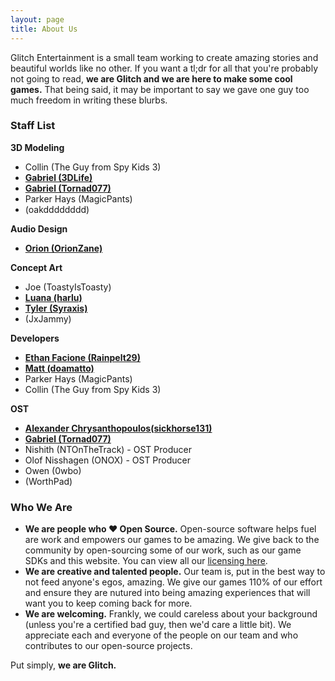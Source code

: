 ```yaml
---
layout: page
title: About Us
---
```


Glitch Entertainment is a small team working to create amazing stories and beautiful worlds like no other. If you want a tl;dr for all that you're probably not going to read, **we are Glitch and we are here to make some cool games.** That being said, it may be important to say we gave one guy too much freedom in writing these blurbs.

### Staff List

**3D Modeling**
- Collin (The Guy from Spy Kids 3)
- **[Gabriel (3DLife)](https://twitter.com/3DLIFE_)**
- **[Gabriel (Tornad077)](https://www.artstation.com/tornado77)**
- Parker Hays (MagicPants)
- (oakdddddddd)

**Audio Design**
- **[Orion (OrionZane)](https://orionzaneaudio.wixsite.com/orionzaneaudio)**

**Concept Art**
- Joe (ToastyIsToasty)
- **[Luana (harlu)](https://luanapastor.myportfolio.com/)**
- **[Tyler (Syraxis)](https://syraxis.artstation.com)**
- (JxJammy)

**Developers**
- **[Ethan Facione (Rainpelt29)](https://rainpelt29.github.io/rainpelt29site)**
- **[Matt (doamatto)](https://doamatto.xyz)**
- Parker Hays (MagicPants)
- Collin (The Guy from Spy Kids 3)

**OST**
- **[Alexander Chrysanthopoulos(sickhorse131)](https://www.indiedb.com/members/alphaproductions)**
- **[Gabriel (Tornad077)](https://www.artstation.com/tornado77)**
- Nishith (NTOnTheTrack) - OST Producer
- Olof Nisshagen (ONOX) - OST Producer
- Owen (0wbo)
- (WorthPad)

### Who We Are
- **We are people who ♥ Open Source.** Open-source software helps fuel are work and empowers our games to be amazing. We give back to the community by open-sourcing some of our work, such as our game SDKs and this website. You can view all our [licensing here](/licenses).
- **We are creative and talented people.** Our team is, put in the best way to not feed anyone's egos, amazing. We give our games 110% of our effort and ensure they are nutured into being amazing experiences that will want you to keep coming back for more.
- **We are welcoming.** Frankly, we could careless about your background (unless you're a certified bad guy, then we'd care a little bit). We appreciate each and everyone of the people on our team and who contributes to our open-source projects.

Put simply, **we are Glitch.**
